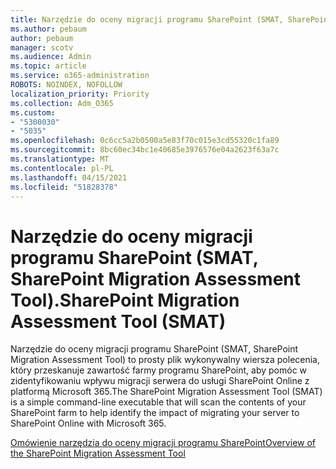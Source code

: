 ```yaml
---
title: Narzędzie do oceny migracji programu SharePoint (SMAT, SharePoint Migration Assessment Tool).
ms.author: pebaum
author: pebaum
manager: scotv
ms.audience: Admin
ms.topic: article
ms.service: o365-administration
ROBOTS: NOINDEX, NOFOLLOW
localization_priority: Priority
ms.collection: Adm_O365
ms.custom:
- "5300030"
- "5035"
ms.openlocfilehash: 0c6cc5a2b0500a5e83f70c015e3cd55320c1fa89
ms.sourcegitcommit: 8bc60ec34bc1e40685e3976576e04a2623f63a7c
ms.translationtype: MT
ms.contentlocale: pl-PL
ms.lasthandoff: 04/15/2021
ms.locfileid: "51828378"
---
```

# <a name="sharepoint-migration-assessment-tool-smat"></a><span data-ttu-id="dd15b-102">Narzędzie do oceny migracji programu SharePoint (SMAT, SharePoint Migration Assessment Tool).</span><span class="sxs-lookup"><span data-stu-id="dd15b-102">SharePoint Migration Assessment Tool (SMAT)</span></span>

<span data-ttu-id="dd15b-103">Narzędzie do oceny migracji programu SharePoint (SMAT, SharePoint Migration Assessment Tool) to prosty plik wykonywalny wiersza polecenia, który przeskanuje zawartość farmy programu SharePoint, aby pomóc w zidentyfikowaniu wpływu migracji serwera do usługi SharePoint Online z platformą Microsoft 365.</span><span class="sxs-lookup"><span data-stu-id="dd15b-103">The SharePoint Migration Assessment Tool (SMAT) is a simple command-line executable that will scan the contents of your SharePoint farm to help identify the impact of migrating your server to SharePoint Online with Microsoft 365.</span></span>

[<span data-ttu-id="dd15b-104">Omówienie narzędzia do oceny migracji programu SharePoint</span><span class="sxs-lookup"><span data-stu-id="dd15b-104">Overview of the SharePoint Migration Assessment Tool</span></span>](https://docs.microsoft.com/sharepointmigration/overview-of-the-sharepoint-migration-assessment-tool)
